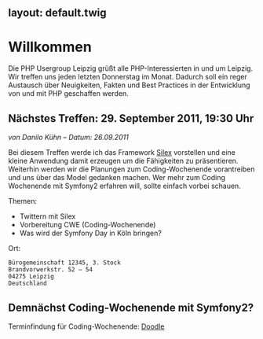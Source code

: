 layout: default.twig
---

# Willkommen

Die PHP Usergroup Leipzig grüßt alle PHP-Interessierten in und um Leipzig. Wir treffen uns jeden letzten Donnerstag im Monat.
Dadurch soll ein reger Austausch über Neuigkeiten, Fakten und Best Practices in der Entwicklung von und mit PHP geschaffen werden.

## Nächstes Treffen: 29. September 2011, 19:30 Uhr

*von Danilo Kühn – Datum: 26.09.2011*

Bei diesem Treffen werde ich das Framework [Silex] vorstellen und eine kleine Anwendung damit erzeugen um die Fähigkeiten zu präsentieren. Weiterhin werden wir die Planungen zum Coding-Wochenende vorantreiben und uns über das Model gedanken machen. Wer mehr zum Coding Wochenende mit Symfony2 erfahren will, sollte einfach vorbei schauen.

Themen:

* Twittern mit Silex
* Vorbereitung CWE (Coding-Wochenende)
* Was wird der Symfony Day in Köln bringen?

Ort:

	Bürogemeinschaft 12345, 3. Stock
	Brandvorwerkstr. 52 – 54
	04275 Leipzig
	Deutschland


[Silex]: http://silex.sensiolabs.org/

## Demnächst Coding-Wochenende mit Symfony2?

Terminfindung für Coding-Wochenende: [Doodle]

[Doodle]: http://doodle.com/mrzr478aifiudrez#table


